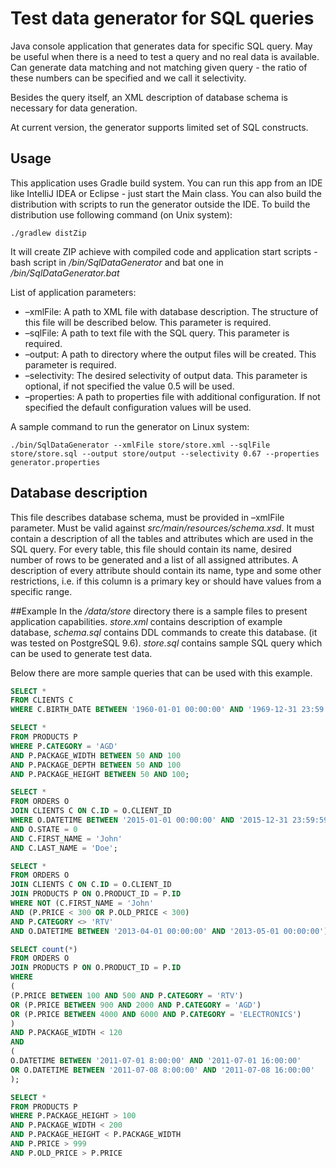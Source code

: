 # Test data generator for SQL queries

Java console application that generates data for specific SQL query. 
May be useful when there is a need to test a query and no real data is available.
Can generate data matching and not matching given query - 
the ratio of these numbers can be specified and we call it selectivity.

Besides the query itself, an XML description of database schema is necessary for data generation.

At current version, the generator supports limited set of SQL constructs. 



## Usage
This application uses Gradle build system. You can run this app from an IDE like IntelliJ IDEA or Eclipse - 
just start the Main class. You can also build the distribution with scripts to run the generator outside the IDE.
To build the distribution use following command (on Unix system):
````
./gradlew distZip
````
It will create ZIP achieve with compiled code and application start scripts - bash script in */bin/SqlDataGenerator* 
and bat one in */bin/SqlDataGenerator.bat* 

List of application parameters:

* –xmlFile: A path to XML file with database description. The structure of this file will be described below.
 This parameter is required.
* –sqlFile: A path to text file with the SQL query. This parameter is required.
* –output: A path to directory where the output files will be created. This parameter is required.
* –selectivity: The desired selectivity of output data. This parameter is optional, if not specified the value
                0.5 will be used.
* –properties: A path to properties file with additional configuration. If not specified the default configuration values will
               be used.
   
A sample command to run the generator on Linux system:
````            
./bin/SqlDataGenerator --xmlFile store/store.xml --sqlFile store/store.sql --output store/output --selectivity 0.67 --properties generator.properties
````

## Database description
This file describes database schema, must be provided in –xmlFile parameter. Must be valid against *src/main/resources/schema.xsd*.
It must contain a description of all the tables and attributes which are used in the SQL query. For every table, 
this file should contain its name, desired number of rows to be generated and a list of all assigned attributes. 
A description of every attribute should contain its name, type and some other restrictions, 
i.e. if this column is a primary key or should have values from a specific range.


##Example
In the */data/store* directory there is a sample files to present application capabilities. 
*store.xml* contains description of example database, *schema.sql* contains DDL commands to create this database. 
(it was tested on PostgreSQL 9.6). *store.sql* contains sample SQL query which can be used to generate test data.

Below there are more sample queries that can be used with this example.
```sql
SELECT *
FROM CLIENTS C
WHERE C.BIRTH_DATE BETWEEN '1960-01-01 00:00:00' AND '1969-12-31 23:59:59';
```

```sql
SELECT *
FROM PRODUCTS P
WHERE P.CATEGORY = 'AGD'
AND P.PACKAGE_WIDTH BETWEEN 50 AND 100
AND P.PACKAGE_DEPTH BETWEEN 50 AND 100
AND P.PACKAGE_HEIGHT BETWEEN 50 AND 100;
```

```sql
SELECT *
FROM ORDERS O
JOIN CLIENTS C ON C.ID = O.CLIENT_ID
WHERE O.DATETIME BETWEEN '2015-01-01 00:00:00' AND '2015-12-31 23:59:59'
AND O.STATE = 0
AND C.FIRST_NAME = 'John'
AND C.LAST_NAME = 'Doe';
```

```sql
SELECT *
FROM ORDERS O
JOIN CLIENTS C ON C.ID = O.CLIENT_ID
JOIN PRODUCTS P ON O.PRODUCT_ID = P.ID
WHERE NOT (C.FIRST_NAME = 'John'
AND (P.PRICE < 300 OR P.OLD_PRICE < 300)
AND P.CATEGORY <> 'RTV'
AND O.DATETIME BETWEEN '2013-04-01 00:00:00' AND '2013-05-01 00:00:00');
```

```sql
SELECT count(*)
FROM ORDERS O
JOIN PRODUCTS P ON O.PRODUCT_ID = P.ID
WHERE
(
(P.PRICE BETWEEN 100 AND 500 AND P.CATEGORY = 'RTV')
OR (P.PRICE BETWEEN 900 AND 2000 AND P.CATEGORY = 'AGD')
OR (P.PRICE BETWEEN 4000 AND 6000 AND P.CATEGORY = 'ELECTRONICS')
)
AND P.PACKAGE_WIDTH < 120
AND
(
O.DATETIME BETWEEN '2011-07-01 8:00:00' AND '2011-07-01 16:00:00'
OR O.DATETIME BETWEEN '2011-07-08 8:00:00' AND '2011-07-08 16:00:00'
);
```

```sql
SELECT *
FROM PRODUCTS P
WHERE P.PACKAGE_HEIGHT > 100
AND P.PACKAGE_WIDTH < 200
AND P.PACKAGE_HEIGHT < P.PACKAGE_WIDTH
AND P.PRICE > 999
AND P.OLD_PRICE > P.PRICE
```